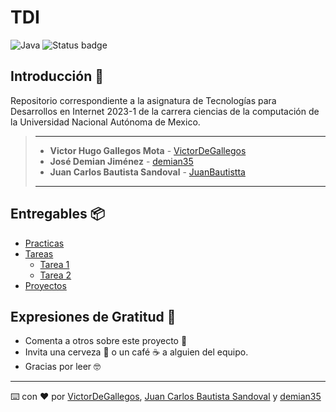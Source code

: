 # TDI
![Java](https://img.shields.io/badge/java-%23ED8B00.svg?style=for-the-badge&logo=java&logoColor=white)
![Status badge](https://img.shields.io/badge/status-en%20progreso-yellow?style=for-the-badge)

## Introducción 🏁

Repositorio correspondiente a la asignatura de Tecnologías para Desarrollos en Internet 2023-1 de la carrera ciencias de la computación de la Universidad Nacional Autónoma de Mexico.

> ---
>
> * **Victor Hugo Gallegos Mota**  - [VictorDeGallegos](https://github.com/VictorDeGallegos)
> * **José Demian Jiménez**  - [demian35](https://github.com/demian35)
> * **Juan Carlos Bautista Sandoval**  - [JuanBautistta](https://github.com/JuanBautistta)
>
>
>
> ---

## Entregables 📦

* [Practicas]()
* [Tareas]()
  * [Tarea 1](https://github.com/VictorDeGallegos/TDI/blob/main/Tareas/Tarea%201/Tarea%201.pdf)
  * [Tarea 2](https://github.com/VictorDeGallegos/TDI/tree/main/Tareas/Tarea%202/Envio%20y%20visualizacion%20de%20mensajes)
* [Proyectos]()

## Expresiones de Gratitud 🎁

* Comenta a otros sobre este proyecto 📢
* Invita una cerveza 🍺 o un café ☕ a alguien del equipo.
* Gracias por leer 🤓

---
⌨️ con ❤️ por  [VictorDeGallegos](https://github.com/VictorDeGallegos), [Juan Carlos Bautista Sandoval](https://github.com/JuanBautistta) y [demian35](https://github.com/demian35) 
